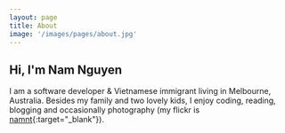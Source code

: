 ```yaml
---
layout: page
title: About
image: '/images/pages/about.jpg'
---
```


## Hi, I'm Nam Nguyen

I am a software developer & Vietnamese immigrant living in Melbourne, Australia. Besides my family and two lovely kids, 
I enjoy coding, reading, blogging and occasionally photography (my flickr is [namnt](https://www.flickr.com/photos/namnt){:target="_blank"}).  


